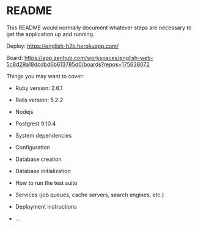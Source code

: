 # README

This README would normally document whatever steps are necessary to get the
application up and running.

Deploy:
https://english-h2b.herokuapp.com/

Board:
https://app.zenhub.com/workspaces/english-web-5c8d29a18dcdbd6b613785d0/boards?repos=175638072

Things you may want to cover:

* Ruby version: 2.6.1
* Rails version: 5.2.2
* Nodejs
* Postgrest 9.10.4

* System dependencies

* Configuration

* Database creation

* Database initialization

* How to run the test suite

* Services (job queues, cache servers, search engines, etc.)

* Deployment instructions

* ...
